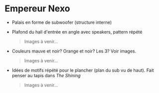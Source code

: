 # Empereur Nexo
- Palais en forme de subwoofer (structure interne)
- Plafond du hall d'entrée en angle avec speakers, pattern répété

  > Images à venir...

- Couleurs mauve et noir? Orange et noir? Les 3? Voir images.

  > Images à venir...

- Idées de motifs répété pour le plancher (plan du sub vu de haut). Fait penser au tapis dans *The Shining*

  > Images à venir...
